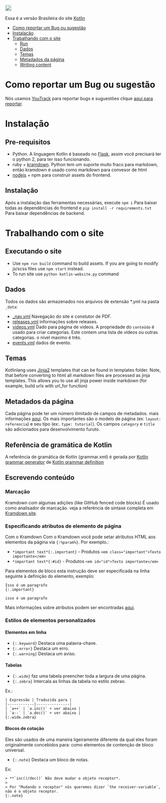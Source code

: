 <a href="http://kotlinslackin.herokuapp.com"><img src="https://kotlinslackin.herokuapp.com/badge.svg" height="20"></a>

Essa é a versão Brasileira do site [Kotlin](http://kotlinlang.org)

- [Como reportar um Bug ou sugestão](#filing-bugs)
- [Instalação](#installation)
- [Trabalhando com o site](#working-with-site)
    - [Run](#run-site)
    - [Dados](#data)
    - [Temas](#templates)
    - [Metadados da página](#page-metadata)
    - [Writing content](#writing-content)


Como reportar um Bug ou sugestão
===========
Nós usamos [YouTrack](http://youtrack.jetbrains.com/issues/KT#) para reportar bugs e suguestões clique [aqui para reportar](http://youtrack.jetbrains.com/newIssue?project=KT&clearDraft=true&c=Subsystems+Web+Site).

Instalação
============

## Pre-requisitos

- Python. A linguagem Kotlin é baseado no [Flask](http://flask.pocoo.org/), assim você precisará ter o python 2, para ter isso funcionando.
- ruby + [kramdown](http://kramdown.gettalong.org/installation.html). Python tem um suporte muito fraco para markdown, então kramdown é usado como markdown para convesor de  html 
- [nodejs](https://nodejs.org/en/) + npm para construir assets do frontend.
## Instalação

Após a instalação das ferramentas necessárias, execute `npm i` Para baixar todas as dependências do frontend e `pip install -r requirements.txt` Para baixar dependências de backend.

Trabalhando com o site
=================

## Executando o site

- Use `npm run build` command to build assets. If you are going to modify js/scss files use `npm start` instead.
- To run site use `python kotlin-website.py` command 

## Dados

Todos os dados são armazenados nos arquivos de extensão \*.yml na pasta `_data`:

- [_nav.yml](_data/_nav.yml) Navegação do site e constutor de PDF.
- [releases.yml](_data/releases.yml) informações sobre releases.
- [videos.yml](_data/videos.yml) Dado para página de vídeos. A propriedade do `conteúdo` é usado para criar categorias.
  Este contem uma lista de vídeos ou outras categorias. o nivel maximo é três.
- [events.yml](_data/events.yml) dados de evento.

## Temas

Kotlinlang uses [Jinja2](http://jinja.pocoo.org/docs/dev/) templates that can be found in templates folder.
Note, that before converting to html all markdown files are processed as jinja templates. This allows you to use all jinja power inside markdown (for example, build urls with url_for function)

## Metadados da página


Cada página pode ter um número ilimitado de campos de metadados. mais informações [aqui](http://jekyllrb.com/docs/frontmatter/).
 Os mais importantes são o modelo de página (ex: `layout: referencia`) e seu tipo (ex:. `type: tutorial`). Os campos `category` e `title` são adicionados para desenvolvimento furuto.

## Referência de gramática de Kotlin

A referência de gramática de Kotlin (grammar.xml) é gerada por [Kotlin grammar generator](https://github.com/JetBrains/kotlin-grammar-generator) de [Kotlin grammar definition](https://github.com/JetBrains/kotlin/tree/master/grammar)


## Escrevendo conteúdo

### Marcação

Kramdown com algumas adições (like GitHub fenced code blocks) É usado como analisador de marcação.
veja a referência de sintaxe completa em [Kramdown site](http://kramdown.gettalong.org/syntax.html).


### Especificando atributos de elemento de página

Com o Kramdown 
Com o Kramdown você pode setar atributos HTML aos elementos da página via `{:%param%}`. Por exemplo.:

- `*important text*{:.important}` - Produtos `<em class="important">Texto importante</em>`
- `*important text*{:#id}` - Produtos `<em id="id">Texto importante</em>`

Para elementos de bloco esta instrução deve ser especificada na linha seguinte à definição do elemento, exemplo:

```
Isso é um paragrafo
{:.important}

isso é um paragrafo
```

Mais informações sobre atributos podem ser encontradas [aqui](http://kramdown.gettalong.org/syntax.html#inline-attribute-lists).

### Estilos de elementos personalizados

#### Elementos em linha

- `{:.keyword}` Destaca uma palavra-chave.
- `{:.error}` Destaca um erro.
- `{:.warning}` Destaca um aviso.

#### Tabelas

- `{:.wide}` faz uma tabela preencher toda a largura de uma página.
- `{:.zebra}` Intercala as linhas da tabela no estilo zebrao.

Ex.:

```
| Expressão | Traduzida para |
|------------|---------------|
| `a++` | `a.inc()` + ver abaixo |
| `a--` | `a.dec()` + ver abaixo |
{:.wide.zebra}
```

#### Blocos de cotação

Eles são usados de uma maneira ligeiramente diferente da qual eles foram originalmente concebidos para: como elementos de contenção de bloco universal.

- `{:.note}` Destaca um bloco de notas.

Ex:

```
> **`inc()/dec()` Não deve mudar o objeto receptor*.
>
> Por "Mudando o receptor" nós queremos dizer `the receiver-variable`, não é o objeto receptor.
{:.note}
